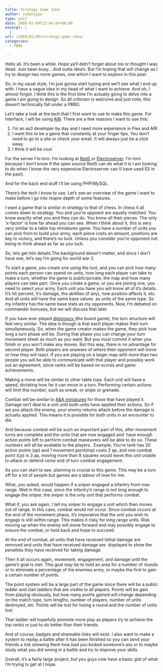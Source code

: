 ```yaml
---
title: Strategy Game Idea
author: judohippo
type: post
date: 2009-02-09T12:04:09+00:00
excerpt: |
  |
url: /2009/02/09/strategy-game-idea/
categories:
  - PBBG

---
```

Hello all. It&#8217;s been a while. Hope ya&#8217;ll didn&#8217;t forget about me or thought I was dead. Just been busy&#8230; And outta idea&#8217;s. But I&#8217;m hoping that will change as I try to design two more games, one which I want to explore in this post.

So, in my usual style, I&#8217;m just gonna start typing and we&#8217;ll see what I end up with. I have a vague idea in my head of what I want to achieve. And oh, I almost forgot. I think this is the first time I&#8217;m actually going to delve into a game I am going to design. So all criticism is welcome and just note, this doesn&#8217;t technically fall under a PBBG.

Let&#8217;s take a look at the tech that I first want to use to make this game. For interface, I will be using <a href="http://en.wikipedia.org/wiki/Adobe_Integrated_Runtime" target="_blank" rel="noopener noreferrer">AIR</a>. There are a few reasons I want to use this:

  1. I&#8217;m an as3 developer by day and I need more experience in Flex and AIR.
  2. I want this to be a game that constantly at your finger tips. You don&#8217;t need to go to a site or check your email. It will always just be a click away.
  3. I think it will be cool

For the server I&#8217;m torn. I&#8217;m looking at <a href="http://www.osflash.org/red5" target="_blank" rel="noopener noreferrer">Red5 </a>or <a href="http://www.electro-server.com/" target="_blank" rel="noopener noreferrer">Electroserver</a>. I&#8217;m torn because I don&#8217;t know if the open source Red5 can do what it is I am looking to do when I know the very expensive Electroserver can (I have used ES in the past).

And for the back end stuff I&#8217;ll be using PHP/MySQL.

There&#8217;s the tech I know to use. Let&#8217;s see an overview of the game I want to make before I go into mopre depth of some features.

I want a game that is similar in strategy to that of chess. In chess it all comes down to strategy. You and you&#8217;re oppoent are equally matched. You know exactly what you and they can do. You know all their pieces. The only &#8216;x-factor&#8217; is how far ahead you can see. When I think about it, this is very very similar to a table top miniatures game. You have a number of units you can pick from to build your army, each piece costs an amount, positions are key to victory, and there&#8217;s no luck. Unless you consider you&#8217;re opponent not being to think ahead as far as you luck.

So, lets get into details.The background doesn&#8217;t matter, and since I don&#8217;t have one, let&#8217;s say I&#8217;m going for world war 2.

To start a game, you create one using the tool, and you can pick how many points each person can spend on units, how long each player can take to make a turn, whether the game is public/private, the map and how many players can take part. Once you create a game, or you are joining one, you need to select your army. Each unit you have you will know all of it&#8217;s details. It&#8217;s hit percent, it&#8217;s damage, the abilities (if any), how position affects it, etc. And all units will have the same base values  as units of the same type. So my infantry has the same base stats as my opponents. Now, I&#8217;m debated on commander bonuses, but we will discuss that later.

If you have ever played <a href="http://en.wikipedia.org/wiki/Diplomacy_(game)" target="_blank" rel="noopener noreferrer">diplomacy </a>(the board game), the turn structure will feel very similar. The idea is though is that each player makes their turn simultaneously. So, when the game creator makes the game, they pick how long a turn phase will be. During that phase you can change your turn movement sheet as much as you want. But you must commit it when you finish or you won&#8217;t make any moves. But this way, there is no advantage for second player. Both players are unaware of where their opponent will move or how they will react. If you are playing on a larger map with more than two people you will be able to communicate with that player and possibly work out an agreement, since ranks will be based on scores and game achievements.

Making a move will be similar to other table tops. Each unit will have a speed, dictating how far it can move in a turn. Performing certain actions will limit this number, such as sneak, or snipe or grenade.

Combat will be similar to <a href="http://en.wikipedia.org/wiki/Axis_&_Allies_Miniatures" target="_blank" rel="noopener noreferrer">A&A miniatures</a> for those that have played it. Damage isn&#8217;t deal to a unit until both units have applied their actions. So if we you attack the enemy, your enemy returns attack before the damage is actually applied. This means it is possible for both units in an encounter to die.

And because combat will be such an important part of this, after movement turns are complete and the units that are now engaged and  have enough action points left to perform combat maneuvers will be able to do so. These numbers will all be available to the players.  Example; You&#8217;re tank has 20 action points (ap) and 1 movement point(mp) costs 2 ap, and one combat point (cp) is 3 ap, moving more than 8 squares would leave this unit unable to attack or defend come end of turn combat engagement.

As you can start to see, planning is crucial to this game. This may be a turn off for a lot of people but games are a labour of love for me.

What, you asked, would happen if a sniper engaged a infantry from max range. Well in this case, since the infantry&#8217;s range is not long enough to engage the sniper, the sniper is the only unit that performs combat.

What if, you ask again, I tell my sniper to engage a unit which then moves out of range. In this case, combat would not occur. Since combat occurs at the end of the movement phase, it&#8217;s imperative that the unit you wish to engage is still within range. This makes it risky for long range units. Risk moving up when the enemy will move forward and may possibly engage to ensure the combat, or hold back and hope to succeed.

At the end of combat, all units that have received lethal damage are removed and units that have received damage are  displayed to show the penalties they have received for taking damage.

Then it all occurs again, movement, engagement, and damage until the game&#8217;s goal is met. This goal may be to hold an area for a number of rounds or to eliminate a percentage of the enemies army, or maybe the first to gain a certain number of points.

The point system will be a large part of the game since there will be a public ladder and clan ladders that are visible to all players. Points will be gain from playing obviously, but how many points gained will change depending on the match type, turn lengths, number of players, number of units destroyed, etc. Points will be lost for losing a round and the number of units lost.

Thar ladder will hopefully promote more play as players try to achieve the top ranks or just to do better than their friends.

And of course, badges and shareable links will exist. I also want to make a system to replay a battle after it has been finished so you can send your friends a link showing them how bad you kicked someone&#8217;s ass or to maybe study what you did wrong in a battle and try to improve your skills.

Overall, it&#8217;s a fairly large project, but you guys now have a basic gist of what I&#8217;m trying to get at I hope.